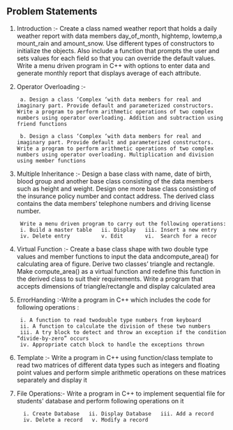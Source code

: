 
## Problem Statements

1. Introduction :- Create a class named weather report that holds a daily weather report with data members day_of_month,
hightemp, lowtemp,a mount_rain and amount_snow. Use different types of constructors to initialize the
objects. Also include a function that prompts the user and sets values for each field so that you can
override the default values. Write a menu driven program in C++ with options to enter data and generate
monthly report that displays average of each attribute.

2. Operator Overloading :- 
    
        a. Design a class ‘Complex ‘with data members for real and imaginary part. Provide default and parameterized constructors. Write a program to perform arithmetic operations of two complex numbers using operator overloading. Addition and subtraction using friend functions

        b. Design a class ‘Complex ‘with data members for real and imaginary part. Provide default and parameterized constructors. Write a program to perform arithmetic operations of two complex numbers using operator overloading. Multiplication and division using member functions

3. Multiple Inheritance :- Design a base class with name, date of birth, blood group and another base class consisting of the data members such as height and weight. Design one more base class consisting of the insurance policy number and contact address. The derived class contains the data members’ telephone numbers and driving license number. 
    
        Write a menu driven program to carry out the following operations: 
        i. Build a master table   ii. Display   iii. Insert a new entry
        iv. Delete entry          v. Edit       vi.  Search for a recor

4. Virtual Function :- Create a base class shape with two double type values and member functions to input the data andcompute_area() for calculating area of figure. Derive two classes’ triangle and rectangle. Make compute_area() as a virtual function and redefine this function in the derived class to suit their requirements. Write a program that accepts dimensions of triangle/rectangle and display calculated area

5. ErrorHanding :-Write a program in C++ which includes the code for following operations :

        i. A function to read twodouble type numbers from keyboard
        ii. A function to calculate the division of these two numbers
        iii. A try block to detect and throw an exception if the condition “divide-by-zero” occurs
        iv. Appropriate catch block to handle the exceptions thrown

6. Template :- Write a program in C++ using function/class template to read two matrices of different data types such as integers and floating point values and perform simple arithmetic operations on these matrices separately and display it

7. File Operations:- Write a program in C++ to implement sequential file for students' database and perform following operations on it

         i. Create Database   ii. Display Database   iii. Add a record
         iv. Delete a record   v. Modify a record
